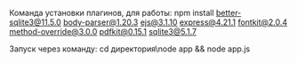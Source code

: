 Команда установки плагинов, для работы: npm install better-sqlite3@11.5.0 body-parser@1.20.3 ejs@3.1.10 express@4.21.1 fontkit@2.0.4 method-override@3.0.0 pdfkit@0.15.1 sqlite3@5.1.7

Запуск через команду: cd директория\node app && node app.js
